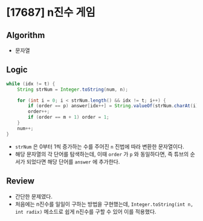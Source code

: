 # [17687] n진수 게임

## Algorithm
- 문자열

## Logic

```java
while (idx != t) {
    String strNum = Integer.toString(num, n);

    for (int i = 0; i < strNum.length() && idx != t; i++) {
        if (order == p) answer[idx++] = String.valueOf(strNum.charAt(i)).toUpperCase();
        order++;
        if (order == m + 1) order = 1;
    }
    num++;
}
```
- `strNum` 은 0부터 1씩 증가하는 수를 주어진 `n` 진법에 따라 변환한 문자열이다.
- 해당 문자열의 각 단어를 탐색하는데, 이때 `order` 가 `p` 와 동일하다면, 즉 튜브의 순서가 되었다면 해당 단어를 `answer` 에 추가한다.

## Review
- 간단한 문제였다.
- 처음에는 n진수를 일일이 구하는 방법을 구현했는데, `Integer.toString(int n, int radix)` 메소드로 쉽게 n진수를 구할 수 있어 이를 적용했다.